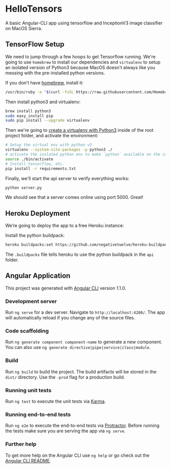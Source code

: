# HelloTensors

A basic Angular-CLI app using tensorflow and InceptionV3 image classifier on MacOS Sierra.

## TensorFlow Setup

We need to jump through a few hoops to get Tensorflow running. We're going to use `homebrew` to install
our dependencies and `virtualenv` to setup an isolated version of Python3 because MacOS doesn't always like
you messing with the pre-installed python versions. 

If you don’t have [homebrew](https://brew.sh), install it:

```sh
/usr/bin/ruby -e "$(curl -fsSL https://raw.githubusercontent.com/Homebrew/install/master/install)"
```

Then install python3 and virtualenv:

```sh
brew install python3
sudo easy_install pip
sudo pip install --upgrade virtualenv 
```

Then we're going to [create a virtualenv with Python3](https://www.tensorflow.org/install/install_mac#installing_with_virtualenv) inside of the root project folder, and activate the environment:

```sh
# Setup the virtual env with python v3
virtualenv --system-site-packages -p python3 ./
# activate the isolated python env to make `python` available on the commandline
source ./bin/activate 
# Install tensorflow, etc.
pip install -r requirements.txt
```

Finally, we'll start the api server to verify everything works:

```sh
python server.py
```

We should see that a server comes online using port 5000. Great!

## Heroku Deployment

We’re going to deploy the app to a free Heroku instance:

Install the python buildpack:

```sh
heroku buildpacks:set https://github.com/negativetwelve/heroku-buildpack-python
```

The `.buildpacks` file tells heroku to use the python buildpack in the `api` folder.

## Angular Application

This project was generated with [Angular CLI](https://github.com/angular/angular-cli) version 1.1.0.

### Development server

Run `ng serve` for a dev server. Navigate to `http://localhost:4200/`. The app will automatically reload if you change any of the source files.

### Code scaffolding

Run `ng generate component component-name` to generate a new component. You can also use `ng generate directive|pipe|service|class|module`.

### Build

Run `ng build` to build the project. The build artifacts will be stored in the `dist/` directory. Use the `-prod` flag for a production build.

### Running unit tests

Run `ng test` to execute the unit tests via [Karma](https://karma-runner.github.io).

### Running end-to-end tests

Run `ng e2e` to execute the end-to-end tests via [Protractor](http://www.protractortest.org/).
Before running the tests make sure you are serving the app via `ng serve`.

### Further help

To get more help on the Angular CLI use `ng help` or go check out the [Angular CLI README](https://github.com/angular/angular-cli/blob/master/README.md).
